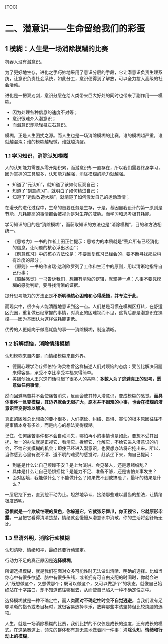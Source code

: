 
[TOC]

# 二、潜意识——生命留给我们的彩蛋

## 1 模糊：人生是一场消除模糊的比赛

机器人没有潜意识。

为了更好地生存，进化之手巧妙地采用了意识分层的手段，它让潜意识负责生理系统，让意识负责社会系统，如此分工，意识便得到了解放，可以全力投入高级的社会活动。

进化是一把双刃剑，意识分层在给人类带来巨大好处的同时也带来了副作用——模糊。

- 因为处理各种信息的速度不对等；
- 意识很难介入潜意识；
- 而潜意识却能轻易左右意识。

模糊，正是人生困扰之源。而人生也是一场消除模糊的比赛，谁的模糊越严重，谁就越混沌；谁的模糊越轻微，谁就越清醒。



### 1.1 学习知识，消除认知模糊

人的认知能力需要从零开始积累，而潜意识却一直存在，所以我们需要终身学习，因为掌握的工具越多，认知能力越强，消除模糊的能力就越强。

- 知道了“元认知”，就知道了该如何反观自己；
- 知道了“刻意练习”，就明白了如何精进自己；
- 知道了“运动改造大脑”，就清楚了如何激发自己的运动热情；

在漫长的进化过程中，生命的首要任务是生存，于是，基因自我设计的第一原则是节能，凡耗能高的事情都会被视为是对生存的威胁。而学习和思考极其耗能。

学习知识的目的是“消除模糊”，而获取知识的方法也是“消除模糊”，目的和方法相统一。

- 《思考力》一书的作者上田正仁提示：思考力的本质就是“丢弃所有已经消化的信息，让问题的核心浮出水面”；
- 《刻意练习》中的核心方法论是：不要重复练习已经会的，要不断寻找那些稍有难度的部分；
- 《原则》一书的作者瑞·达利欧罗列了工作和生活中的原则，用以清晰地指导自己行事；
- 《超越感觉》一书告诉我们，想拥有清晰的逻辑，就坚持一点：凡事不要凭模糊的感觉判断，要寻找清晰的证据。

提升思考能力的方法正是**不断明确核心困难和心得感悟，并专注于此**。

而现实中，很少有人能清醒地意识到这一点。人们总是习惯在模糊区打转，在舒适区兜圈，重复做已经掌握的事情，对真正的困难视而不见，这背后都是潜意识在操控——因为基因认为这样做耗能更低。

优秀的人更倾向于做高耗能的事——消除模糊，制造清晰。



### 1.2 拆解烦恼，消除情绪模糊

认知模糊来自内部，而情绪模糊来自外界。

- 德国心理学治疗师伯特·海灵格曾这样描述人们对烦恼的态度：受苦比解决问题来得容易，承受不幸比享受幸福来得简单。
- 美团创始人王兴这句话引起了很多人的共鸣：**多数人为了逃避真正的思考，愿意做任何事情**。

然而回避痛苦并不会使痛苦消失，反而会使其转入潜意识，变成模糊的感觉。**而具体事件一旦变模糊，其边界就会无限扩大，原本并不困难的小事，也会在模糊的潜意识里变得难以解决**。

真正的困难总比想象的要小很多，人们拖延、纠结、畏惧、害怕的根本原因往往不是事情本身有多难，而是内心的想法变得模糊。

记住，任何痛苦事件都不会自动消失，哪怕再小的事情也是如此。要想不受其困扰，唯一的办法就是正视它、看清它、拆解它、化解它，不给它进入潜意识的机会，不给它变模糊的机会；即使已经进入潜意识，也要想办法将它挖出来。所以，当你感到心里有说不清、道不明的难受的感觉时，赶紧坐下来，向自己提问：

- 到底是什么让自己烦躁不安？是上台演讲、会见某人，还是思绪纷乱？
- 具体是什么让自己恐惧担忧？是能力不足、准备不够，还是害怕某事发生？
- 面对困境，我能做什么？不能做什么？如果做不到或搞砸了，最坏的结果是什么？

一层层挖下去，直到挖不动为止。坦然地承认、接纳那些难以启齿的想法，让情绪极度透明。

**恐惧就是一个欺软怕硬的货色，你躲避它，它就张牙舞爪，你正视它，它就原形毕露**。一旦把它看得清清楚楚，情绪就会慢慢从潜意识中消散，你的生活将会舒畅无比。



### 1.3 里清外明，消除行动模糊

认知清晰、情绪和平，最终还要行动坚定。

行动力不足的真正原因是**选择模糊**。

所谓选择模糊，就是我们在面对众多可能性时无法做出清晰、明确的选择。比如当你心中有很多欲望、脑中有很多头绪，或者拥有可自由支配的时间时，你就会进入“既想做这个，又想做那个；既可以做这个，又可以做那个”的状态，就像自己始终站在十字路口，却不知道该往哪里去，从而使自己陷入一种不确定性之中。

选择模糊就是一种不确定性，而人类**面对不确定性时会不自觉逃避**。当我们没有足够清晰的指令或者目标时，就很容易选择享乐，放弃那些本该坚持但比较烧脑的选项。

人生，就是一场消除模糊的比赛，我们比拼的不仅仅是成长的速度，还有成长的模式。在这条赛道上，领先的群体都有意无意地做着同一件事：**消除认知、情绪和行动上的模糊**。

